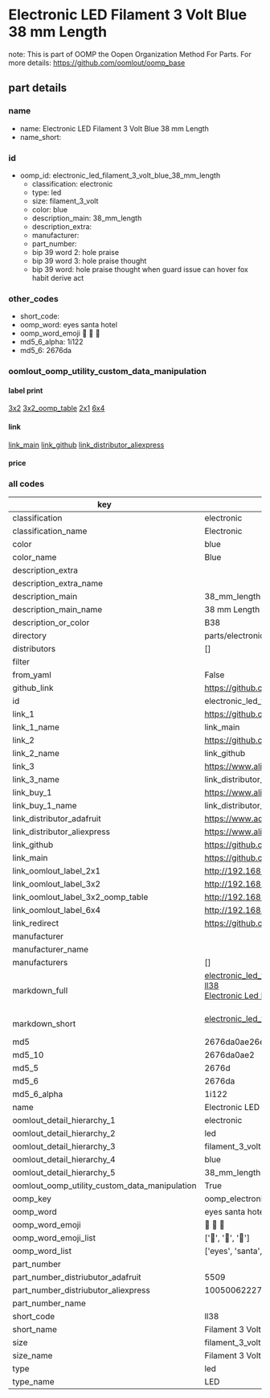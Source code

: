 # Electronic LED Filament 3 Volt Blue 38 mm Length  

note: This is part of OOMP the Oopen Organization Method For Parts. For more details: https://github.com/oomlout/oomp_base

##  part details
  







### name
* name: Electronic LED Filament 3 Volt Blue 38 mm Length
* name_short: 
### id
* oomp_id: electronic_led_filament_3_volt_blue_38_mm_length
  * classification: electronic
  * type: led
  * size: filament_3_volt
  * color: blue
  * description_main: 38_mm_length
  * description_extra: 
  * manufacturer: 
  * part_number: 
  * bip 39 word 2: hole praise
  * bip 39 word 3: hole praise thought
  * bip 39 word: hole praise thought when guard issue can hover fox habit derive act

### other_codes
* short_code: 
* oomp_word: eyes santa hotel
* oomp_word_emoji :eyes: :santa: :hotel:
* md5_6_alpha: 1i122
* md5_6: 2676da






### oomlout_oomp_utility_custom_data_manipulation
#### label print
[3x2](http://192.168.1.245:1112/?label=oomp%201i122)
[3x2_oomp_table](http://192.168.1.108:1112/?label=oomp%201i122)
[2x1](http://192.168.1.242:1112/?label=oomp%201i122)
[6x4](http://192.168.1.55:1112/?label=oomp%201i122)    

#### link

[link_main](https://github.com/oomlout/oomlout_oomp_version_1_messy/tree/main/parts/electronic_led_filament_3_volt_blue_38_mm_length) [link_github](https://github.com/oomlout/oomlout_oomp_version_1_messy/tree/main/parts/electronic_led_filament_3_volt_blue_38_mm_length) [link_distributor_aliexpress](https://www.aliexpress.com/item/1005006222719149.html)                            

#### price







### all codes 
| key | value |  
| --- | --- |  
| classification | electronic |  
| classification_name | Electronic |  
| color | blue |  
| color_name | Blue |  
| description_extra |  |  
| description_extra_name |  |  
| description_main | 38_mm_length |  
| description_main_name | 38 mm Length |  
| description_or_color | B38 |  
| directory | parts/electronic_led_filament_3_volt_blue_38_mm_length |  
| distributors | [] |  
| filter |  |  
| from_yaml | False |  
| github_link | https://github.com/oomlout/oomlout_oomp_part_src/tree/main/parts/electronic_led_filament_3_volt_blue_38_mm_length |  
| id | electronic_led_filament_3_volt_blue_38_mm_length |  
| link_1 | https://github.com/oomlout/oomlout_oomp_version_1_messy/tree/main/parts/electronic_led_filament_3_volt_blue_38_mm_length |  
| link_1_name | link_main |  
| link_2 | https://github.com/oomlout/oomlout_oomp_version_1_messy/tree/main/parts/electronic_led_filament_3_volt_blue_38_mm_length |  
| link_2_name | link_github |  
| link_3 | https://www.aliexpress.com/item/1005006222719149.html |  
| link_3_name | link_distributor_aliexpress |  
| link_buy_1 | https://www.aliexpress.com/item/1005006222719149.html |  
| link_buy_1_name | link_distributor_aliexpress |  
| link_distributor_adafruit | https://www.adafruit.com/product/5509 |  
| link_distributor_aliexpress | https://www.aliexpress.com/item/1005006222719149.html |  
| link_github | https://github.com/oomlout/oomlout_oomp_version_1_messy/tree/main/parts/electronic_led_filament_3_volt_blue_38_mm_length |  
| link_main | https://github.com/oomlout/oomlout_oomp_version_1_messy/tree/main/parts/electronic_led_filament_3_volt_blue_38_mm_length |  
| link_oomlout_label_2x1 | http://192.168.1.242:1112/?label=oomp%201i122 |  
| link_oomlout_label_3x2 | http://192.168.1.245:1112/?label=oomp%201i122 |  
| link_oomlout_label_3x2_oomp_table | http://192.168.1.108:1112/?label=oomp%201i122 |  
| link_oomlout_label_6x4 | http://192.168.1.55:1112/?label=oomp%201i122 |  
| link_redirect | https://github.com/oomlout/oomlout_oomp_version_1_messy/tree/main/parts/electronic_led_filament_3_volt_blue_38_mm_length |  
| manufacturer |  |  
| manufacturer_name |  |  
| manufacturers | [] |  
| markdown_full | [electronic_led_filament_3_volt_blue_38_mm_length](none)<br>[ll38](none)<br>[Electronic Led Filament 3 Volt Blue 38 Mm Length](none)<br><br> |  
| markdown_short | [electronic_led_filament_3_volt_blue_38_mm_length](none)<br><br> |  
| md5 | 2676da0ae26e641ddab3afa3c1ea6365 |  
| md5_10 | 2676da0ae2 |  
| md5_5 | 2676d |  
| md5_6 | 2676da |  
| md5_6_alpha | 1i122 |  
| name | Electronic LED Filament 3 Volt Blue 38 mm Length |  
| oomlout_detail_hierarchy_1 | electronic |  
| oomlout_detail_hierarchy_2 | led |  
| oomlout_detail_hierarchy_3 | filament_3_volt |  
| oomlout_detail_hierarchy_4 | blue |  
| oomlout_detail_hierarchy_5 | 38_mm_length |  
| oomlout_oomp_utility_custom_data_manipulation | True |  
| oomp_key | oomp_electronic_led_filament_3_volt_blue_38_mm_length |  
| oomp_word | eyes santa hotel |  
| oomp_word_emoji | :eyes: :santa: :hotel: |  
| oomp_word_emoji_list | [':eyes:', ':santa:', ':hotel:'] |  
| oomp_word_list | ['eyes', 'santa', 'hotel'] |  
| part_number |  |  
| part_number_distriubutor_adafruit | 5509 |  
| part_number_distriubutor_aliexpress | 1005006222719149 |  
| part_number_name |  |  
| short_code | ll38 |  
| short_name | Filament 3 Volt Blue38 Mm Length Led |  
| size | filament_3_volt |  
| size_name | Filament 3 Volt |  
| type | led |  
| type_name | LED |  

